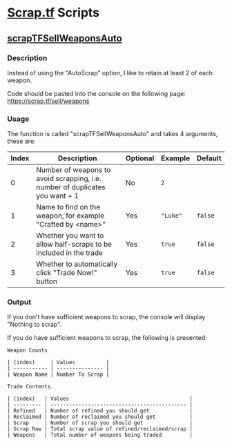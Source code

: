 # [Scrap.tf][scrap-tf] Scripts

## [scrapTFSellWeaponsAuto][scraptfsellweaponsauto-raw]

### Description

Instead of using the "AutoScrap" option, I like to retain at least 2 of each weapon.

Code should be pasted into the console on the following page: https://scrap.tf/sell/weapons

### Usage

The function is called "scrapTFSellWeaponsAuto" and takes 4 arguments, these are:

| Index | Description                                                                  | Optional | Example  | Default |
| ----- | ---------------------------------------------------------------------------- | -------- | -------- | ------- |
| 0     | Number of weapons to avoid scrapping, i.e. number of duplicates you want + 1 | No       | `2`      |         |
| 1     | Name to find on the weapon, for example "Crafted by \<name>"                 | Yes      | `"Luke"` | `false` |
| 2     | Whether you want to allow half-scraps to be included in the trade            | Yes      | `true`   | `false` |
| 3     | Whether to automatically click "Trade Now!" button                           | Yes      | `true`   | `false` |

### Output

If you don't have sufficient weapons to scrap, the console will display "Nothing to scrap".

If you do have sufficient weapons to scrap, the following is presented:

```
Weapon Counts

| (index)     | Values          |
| ----------- | --------------- |
| Weapon Name | Number To Scrap |

Trade Contents

| (index)   | Values                                       |
| --------- | -------------------------------------------- |
| Refined   | Number of refined you should get             |
| Reclaimed | Number of reclaimed you should get           |
| Scrap     | Number of scrap you should get               |
| Scrap Raw | Total scrap value of refined/reclaimed/scrap |
| Weapons   | Total number of weapons being traded         |
```

[scrap-tf]: https://scrap.tf
[scraptfsellweaponsauto-raw]: https://raw.githubusercontent.com/lukesrw/scrap-tf/master/js/scrapTFSellWeaponsAuto.js
